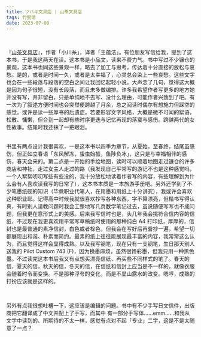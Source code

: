 ```yaml
---
title: ツバキ文具店 | 山茶文具店
tags: 竹里馆
date: 2023-07-08
---
```


<br/>

『[山茶文具店](https://book.douban.com/subject/28656614/)』，作者「小川糸」，译者「王蕴洁」。有位朋友写信给我，提到了这本书，于是我这两天在读。这本书是小品文，读来不费力气。书中写过不少镰仓的景观，这本书也同这些景观一样，略去了加工与思考，传达着十分直接的放松与哀愁。是的，或者是时间一久，或者是太幸福了，心灵总会染上一些哀愁。这些文字也会在一些段落与段落的空白之间让我回忆起轻小说。大声念了几句，觉得这大概是因为句子很短，没有长段落，而且未多做编排。许多我希望作者写更多的地方她并没有写，并非留白，只是单纯地不去写、没什么理由，可能作者兴致到了吧。有一次为了叙述方便时间也会突然便跨越了月余，总之阅读时偶尔有想施力但踩空的感觉。或许是读一些厚书的后遗症。若要形容文字风格，大概是微不可闻的絮语，松散、慵懒，但合到一起却有些时序更迭与记忆再现的落寞与感伤。跨越两代的女性故事。结尾时我还抹了一把眼泪。

<br/>书里有两点设计我很喜欢，一是这本书以四季为章节，从夏始，至春终，结尾虽感伤，但正如立春语「东风解冻，蛰虫始振，鱼陟负冰」，这只是与幸福相伴的感伤，春天会来的。第二点是一开始的手绘地图，读时可以顺着地图走过镰仓的许多商店和神社，走过女主人走过的路（我发现自己平常写的游记不也是这种感觉吗，一个人絮絮叨叨写些有些没的，我十分放松地读着作者写的内容，有些理解到为什么会有人喜欢读我写的日常了），这本书本质是一本旅游手册吧。另外还学到了不少笔墨纸砚的知识（毕竟职业代笔人，在用墨和用纸上十分讲究），我或许会喜欢这种职业耶。记得高中时候我就很喜欢抄写各种东西，字不算漂亮，但楷书写得认真，有时别人请教问题时我会工整地写几页数学笔记过去，虽说随便写写也不成问题，但我更在意形式上的美感。后来我写信时也是，头几年我会挑符合信内容的信纸，不过现在我更喜欢用平常写草稿纸时使用的那种纯白 A4 打印纸，厚厚的，信封也是最普通的素净信封，白色或者棕色，但我会在写好后再誊抄一遍，希望一切都展现出和谐、朴素而简约。最素的纸上往往能展现最丰富的内容，我常常这么认为，而且觉得这样会显得成熟。以及我写钢笔，现在只有一支钢笔，生日那天别人送我的 Pilot Custom 743 (F)，因为换墨麻烦，虽然很馋彩墨，但我只用一种黑色墨。不过读完这本书后我又有点想买漂亮信纸、再买些不同样式的笔了。春天的信，夏天的信，秋天的信，冬天的信，在信纸和信封上应当是不一样的，就像衣服会随着时令而变换。不是那种浮夸的变化，而是不显山露水的改变。嗯哼，成熟的打扮应该就是这样的。

<br/>

另外有点我很想吐槽一下，这应该是编辑的问题。书中有不少手写日文信件，出版商把它翻译成了中文并配上了手写，而其中 有一部分手写体……emm……和我从文字中读到的、所期待的不太一样，感觉有点对不起「专业」二字，这是不是太随意了一点？

<br/>